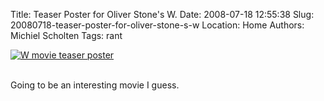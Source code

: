 Title: Teaser Poster for Oliver Stone's W.
Date: 2008-07-18 12:55:38
Slug: 20080718-teaser-poster-for-oliver-stone-s-w
Location: Home
Authors: Michiel Scholten
Tags: rant

<div class="content-image"><div><a href="http://www.slashfilm.com/2008/06/04/teaser-poster-for-oliver-stones-w/"><img title="W movie teaser poster" src="http://aquariusoft.org/~mbscholt/images/content/wteaserposter.jpg" alt="W movie teaser poster" /></a></div></div>
<br style="clear: both;" />

<p>Going to be an interesting movie I guess.</p>